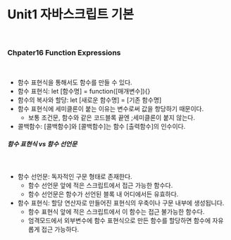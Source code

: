 # Unit1 자바스크립트 기본
<br>

### Chpater16 Function Expressions
<br>

- 함수 표현식을 통해서도 함수를 만들 수 있다.
- 함수 표현식: let [함수명] = function([매개변수]){}
- 함수의 복사와 할당: let [새로운 함수명] = [기존 함수명]
- 함수 표현식에 세미클론이 붙는 이유는 변수로써 값을 항당하기 때문이다.
	- 보통 조건문, 함수와 같은 코드블록 끝엔 ;세미클론이 붙지 않는다.
- 콜백함수: [콜백함수]와 [콜백함수]는 함수 [출력함수]의 인수이다.

##### 함수 표현식 vs 함수 선언문
<br>

- 함수 선언문: 독자적인 구문 형태로 존재한다.
	- 함수 선언문 앞에 적은 스크립트에서 접근 가능한 함수다.
	- 함수 선언문은 함수가 선언된 블록 내 어디에서든 유효하다.
- 함수 표현식: 할당 연산자로 만들어진 표현식의 우축이나 구문 내부에 생성됩니다.
	- 함수 표현식 앞에 적은 스크립트에서 이 함수는 접근 불가능한 함수다.
	- 엄격모드에서 외부변수에 함수 표현식으로 만든 함수를 할당하면 함수에 자유롭게 접근 가능하다.
